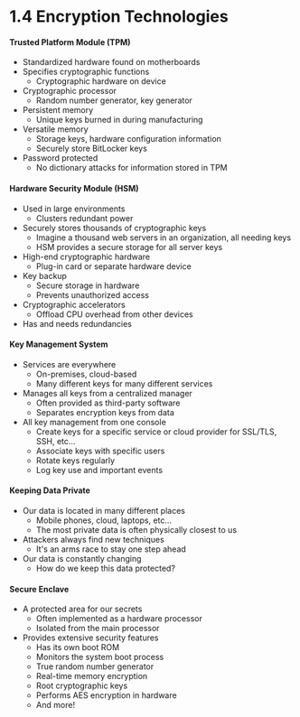 # 1.4 Encryption Technologies

#### Trusted Platform Module (TPM)
- Standardized hardware found on motherboards
- Specifies cryptographic functions
    - Cryptographic hardware on device
- Cryptographic processor
    - Random number generator, key generator
- Persistent memory
    - Unique keys burned in during manufacturing
- Versatile memory
    - Storage keys, hardware configuration information
    - Securely store BitLocker keys
- Password protected
    - No dictionary attacks for information stored in TPM

#### Hardware Security Module (HSM)
- Used in large environments
    - Clusters redundant power
- Securely stores thousands of cryptographic keys
    - Imagine a thousand web servers in an organization, all needing keys
    - HSM provides a secure storage for all server keys
- High-end cryptographic hardware
    - Plug-in card or separate hardware device
- Key backup
    - Secure storage in hardware
    - Prevents unauthorized access
- Cryptographic accelerators
    - Offload CPU overhead from other devices
- Has and needs redundancies

#### Key Management System
- Services are everywhere
    - On-premises, cloud-based
    - Many different keys for many different services
- Manages all keys from a centralized manager
    - Often provided as third-party software
    - Separates encryption keys from data
- All key management from one console
    - Create keys for a specific service or cloud provider for SSL/TLS, SSH, etc...
    - Associate keys with specific users
    - Rotate keys regularly
    - Log key use and important events

#### Keeping Data Private
- Our data is located in many different places
    - Mobile phones, cloud, laptops, etc...
    - The most private data is often physically closest to us
- Attackers always find new techniques
    - It's an arms race to stay one step ahead
- Our data is constantly changing
    - How do we keep this data protected?

#### Secure Enclave
- A protected area for our secrets
    - Often implemented as a hardware processor
    - Isolated from the main processor
- Provides extensive security features
    - Has its own boot ROM
    - Monitors the system boot process
    - True random number generator
    - Real-time memory encryption
    - Root cryptographic keys
    - Performs AES encryption in hardware
    - And more!